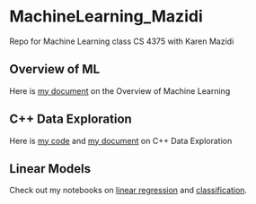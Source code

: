 # MachineLearning_Mazidi
 Repo for Machine Learning class CS 4375 with Karen Mazidi

## Overview of ML
Here is [my document](overview_ml.pdf) on the Overview of Machine Learning

## C++ Data Exploration
Here is [my code](c++_data_exploration/main.cpp) and [my document](c++_data_exploration/cpp_data_exploration.pdf) on C++ Data Exploration

## Linear Models
Check out my notebooks on [linear regression](linear_models/regression.pdf) and [classification](linear_models/classification.pdf).
